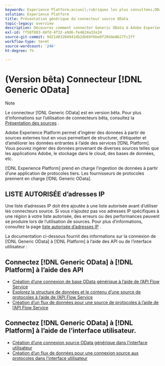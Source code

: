 ```yaml
---
keywords: Experience Platform;accueil;rubriques les plus consultées;OData;odata;oData;Generic OData;odata générique
solution: Experience Platform
title: Présentation générique du connecteur source OData
topic-legacy: overview
description: Découvrez comment connecter Generic OData à Adobe Experience Platform à l’aide des API ou de l’interface utilisateur.
exl-id: ff50f883-d4fd-4f32-a9d6-fe4624a32e24
source-git-commit: 9d21d83204941db2db69f6be0f20d4e8627fc2ff
workflow-type: tm+mt
source-wordcount: '246'
ht-degree: 7%

---
```


# (Version bêta) Connecteur [!DNL Generic OData]

>[!NOTE]
>
>Le connecteur [!DNL Generic OData] est en version bêta. Pour plus d’informations sur l’utilisation de connecteurs bêta, consultez la [Présentation des sources](../../home.md#terms-and-conditions) .

Adobe Experience Platform permet d’ingérer des données à partir de sources externes tout en vous permettant de structurer, d’étiqueter et d’améliorer les données entrantes à l’aide des services [!DNL Platform]. Vous pouvez ingérer des données provenant de diverses sources telles que les applications Adobe, le stockage dans le cloud, des bases de données, etc.

[!DNL Experience Platform] prend en charge l’ingestion de données à partir d’une application de protocoles tiers. Les fournisseurs de protocoles prennent en charge [!DNL Generic OData].

## LISTE AUTORISÉE d’adresses IP

Une liste d’adresses IP doit être ajoutée à une liste autorisée avant d’utiliser les connecteurs source. Si vous n’ajoutez pas vos adresses IP spécifiques à une région à votre liste autorisée, des erreurs ou des performances peuvent se produire lors de l’utilisation de sources. Pour plus d’informations, consultez la page [liste autorisée d’adresses IP](../../ip-address-allow-list.md) .

La documentation ci-dessous fournit des informations sur la connexion de [!DNL Generic OData] à [!DNL Platform] à l’aide des API ou de l’interface utilisateur :

## Connectez [!DNL Generic OData] à [!DNL Platform] à l’aide des API

- [Création d’une connexion de base OData générique à l’aide de l’API Flow Service](../../tutorials/api/create/protocols/odata.md)
- [Explorez la structure de données et le contenu d’une source de protocoles à l’aide de l’API Flow Service](../../tutorials/api/explore/protocols.md)
- [Création d’un flux de données pour une source de protocoles à l’aide de l’API Flow Service](../../tutorials/api/collect/protocols.md)

## Connectez [!DNL Generic OData] à [!DNL Platform] à l’aide de l’interface utilisateur.

- [Création d’une connexion source OData générique dans l’interface utilisateur](../../tutorials/ui/create/protocols/odata.md)
- [Création d’un flux de données pour une connexion source aux protocoles dans l’interface utilisateur](../../tutorials/ui/dataflow/protocols.md)
